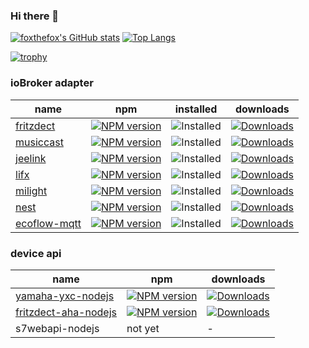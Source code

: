 ### Hi there 👋

[![foxthefox's GitHub stats](https://github-readme-stats.vercel.app/api?username=foxthefox)](https://github.com/foxthefox/github-readme-stats)
[![Top Langs](https://github-readme-stats.vercel.app/api/top-langs/?username=foxthefox&layout=compact)](https://github.com/foxthefox/github-readme-stats)

[![trophy](https://github-profile-trophy.vercel.app/?username=foxthefox)](https://github.com/ryo-ma/github-profile-trophy)

### ioBroker adapter
|name|npm|installed|downloads|
|----|---|---------|-|
|[fritzdect](https://github.com/foxthefox/iobroker.fritzdect)|[![NPM version](https://img.shields.io/npm/v/iobroker.fritzdect?style=flat-square)](https://www.npmjs.com/package/iobroker.fritzdect)|![Installed](http://iobroker.live/badges/fritzdect-installed.svg)|[![Downloads](https://img.shields.io/npm/dm/iobroker.fritzdect?label=npm%20downloads&style=flat-square)](https://www.npmjs.com/package/iobroker.fritzdect)|
|[musiccast](https://github.com/foxthefox/iobroker.musiccast)|[![NPM version](https://img.shields.io/npm/v/iobroker.musiccast?style=flat-square)](https://www.npmjs.com/package/iobroker.musiccast)|![Installed](http://iobroker.live/badges/musiccast-installed.svg)|[![Downloads](https://img.shields.io/npm/dm/iobroker.musiccast?label=npm%20downloads&style=flat-square)](https://www.npmjs.com/package/iobroker.musiccast)|
|[jeelink](https://github.com/foxthefox/iobroker.jeelink)|[![NPM version](https://img.shields.io/npm/v/iobroker.jeelink?style=flat-square)](https://www.npmjs.com/package/iobroker.jeelink)|![Installed](http://iobroker.live/badges/jeelink-installed.svg)|[![Downloads](https://img.shields.io/npm/dm/iobroker.jeelink?label=npm%20downloads&style=flat-square)](https://www.npmjs.com/package/iobroker.jeelink)|
|[lifx](https://github.com/foxthefox/iobroker.lifx)|[![NPM version](https://img.shields.io/npm/v/iobroker.lifx?style=flat-square)](https://www.npmjs.com/package/iobroker.lifx)|![Installed](http://iobroker.live/badges/lifx-installed.svg)|[![Downloads](https://img.shields.io/npm/dm/iobroker.lifx?label=npm%20downloads&style=flat-square)](https://www.npmjs.com/package/iobroker.lifx)|
|[milight](https://github.com/foxthefox/iobroker.milight)|[![NPM version](https://img.shields.io/npm/v/iobroker.milight?style=flat-square)](https://www.npmjs.com/package/iobroker.milight)|![Installed](http://iobroker.live/badges/milight-installed.svg)|[![Downloads](https://img.shields.io/npm/dm/iobroker.milight?label=npm%20downloads&style=flat-square)](https://www.npmjs.com/package/iobroker.milight)|
|[nest](https://github.com/foxthefox/iobroker.nest)|[![NPM version](https://img.shields.io/npm/v/iobroker.nest?style=flat-square)](https://www.npmjs.com/package/iobroker.nest)|![Installed](http://iobroker.live/badges/nest-installed.svg)|[![Downloads](https://img.shields.io/npm/dm/iobroker.nest?label=npm%20downloads&style=flat-square)](https://www.npmjs.com/package/iobroker.nest)|
|[ecoflow-mqtt](https://github.com/foxthefox/iobroker.ecoflow-mqtt)|[![NPM version](https://img.shields.io/npm/v/iobroker.ecoflow-mqtt?style=flat-square)](https://www.npmjs.com/package/iobroker.ecoflow-mqtt)|![Installed](http://iobroker.live/badges/ecoflow-mqtt-installed.svg)|[![Downloads](https://img.shields.io/npm/dm/iobroker.ecoflow-mqtt?label=npm%20downloads&style=flat-square)](https://www.npmjs.com/package/iobroker.ecoflow-mqtt)|

### device api
|name|npm|downloads|
|----|---|---------|
|[yamaha-yxc-nodejs](https://github.com/foxthefox/yamaha-yxc-nodejs)|[![NPM version](https://img.shields.io/npm/v/yamaha-yxc-nodejs?style=flat-square)](https://www.npmjs.com/package/yamaha-yxc-nodejs)|[![Downloads](https://img.shields.io/npm/dm/yamaha-yxc-nodejs?label=npm%20downloads&style=flat-square)](https://www.npmjs.com/package/yamaha-yxc-nodejs)|
|[fritzdect-aha-nodejs](https://github.com/foxthefox/fritzdect-aha-nodejs)|[![NPM version](https://img.shields.io/npm/v/fritzdect-aha-nodejs?style=flat-square)](https://www.npmjs.com/package/fritzdect-aha-nodejs)|[![Downloads](https://img.shields.io/npm/dm/fritzdect-aha-nodejs?label=npm%20downloads&style=flat-square)](https://www.npmjs.com/package/fritzdect-aha-nodejs)|
|s7webapi-nodejs|not yet|-|

<!--
**foxthefox/foxthefox** is a ✨ _special_ ✨ repository because its `README.md` (this file) appears on your GitHub profile.

Here are some ideas to get you started:

- 🔭 I’m currently working on ...
- 🌱 I’m currently learning ...
- 👯 I’m looking to collaborate on ...
- 🤔 I’m looking for help with ...
- 💬 Ask me about ...
- 📫 How to reach me: ...
- 😄 Pronouns: ...
- ⚡ Fun fact: ...

[![NPM version](https://img.shields.io/npm/v/iobroker.${packageName}?style=flat-square)](https://www.npmjs.com/package/iobroker.${packageName})
![Beta](https://img.shields.io/npm/v/iobroker.${packageName}.svg?color=red&label=beta)
![Stable](http://iobroker.live/badges/${packageName}-stable.svg)
![Installed](http://iobroker.live/badges/${packageName}-installed.svg)
[![Downloads](https://img.shields.io/npm/dm/iobroker.${packageName}?label=npm%20downloads&style=flat-square)](https://www.npmjs.com/package/iobroker.${packageName})


-->
